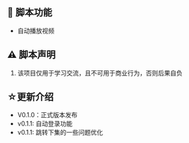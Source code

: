 ## 📜 脚本功能

- 自动播放视频

## ⚠ 脚本声明

1. 该项目仅用于学习交流，且不可用于商业行为，否则后果自负

## ☆更新介绍

-   V0.1.0：正式版本发布
-   v0.1.1: 自动登录功能
-   v0.1.1: 跳转下集的一些问题优化
